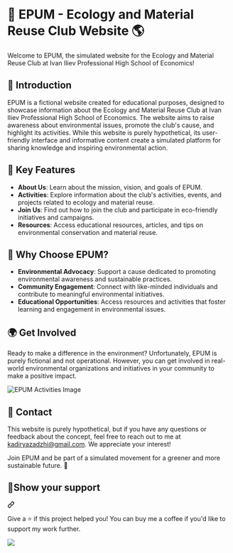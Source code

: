 # 🌿 EPUM - Ecology and Material Reuse Club Website 🌎

Welcome to EPUM, the simulated website for the Ecology and Material Reuse Club at Ivan Iliev Professional High School of Economics!

## 📖 Introduction
EPUM is a fictional website created for educational purposes, designed to showcase information about the Ecology and Material Reuse Club at Ivan Iliev Professional High School of Economics. The website aims to raise awareness about environmental issues, promote the club's cause, and highlight its activities. While this website is purely hypothetical, its user-friendly interface and informative content create a simulated platform for sharing knowledge and inspiring environmental action.

## 🌿 Key Features
- **About Us**: Learn about the mission, vision, and goals of EPUM.
- **Activities**: Explore information about the club's activities, events, and projects related to ecology and material reuse.
- **Join Us**: Find out how to join the club and participate in eco-friendly initiatives and campaigns.
- **Resources**: Access educational resources, articles, and tips on environmental conservation and material reuse.

## 🌟 Why Choose EPUM?
- **Environmental Advocacy**: Support a cause dedicated to promoting environmental awareness and sustainable practices.
- **Community Engagement**: Connect with like-minded individuals and contribute to meaningful environmental initiatives.
- **Educational Opportunities**: Access resources and activities that foster learning and engagement in environmental issues.

## 🌍 Get Involved
Ready to make a difference in the environment? Unfortunately, EPUM is purely fictional and not operational. However, you can get involved in real-world environmental organizations and initiatives in your community to make a positive impact.

![EPUM Activities Image](https://s4.aconvert.com/convert/p3r68-cdx67/anw6r-fuew3.jpg)

## 📱 Contact
This website is purely hypothetical, but if you have any questions or feedback about the concept, feel free to reach out to me at kadiryazadzhi@gmail.com. We appreciate your interest!

Join EPUM and be part of a simulated movement for a greener and more sustainable future. 🌿

## 🙏Show your support
<a id="user-content-show-your-support" class="anchor" aria-label="Permalink: Show your support" href="#show-your-support"><svg class="octicon octicon-link" viewBox="0 0 16 16" version="1.1" width="16" height="16" aria-hidden="true"><path d="m7.775 3.275 1.25-1.25a3.5 3.5 0 1 1 4.95 4.95l-2.5 2.5a3.5 3.5 0 0 1-4.95 0 .751.751 0 0 1 .018-1.042.751.751 0 0 1 1.042-.018 1.998 1.998 0 0 0 2.83 0l2.5-2.5a2.002 2.002 0 0 0-2.83-2.83l-1.25 1.25a.751.751 0 0 1-1.042-.018.751.751 0 0 1-.018-1.042Zm-4.69 9.64a1.998 1.998 0 0 0 2.83 0l1.25-1.25a.751.751 0 0 1 1.042.018.751.751 0 0 1 .018 1.042l-1.25 1.25a3.5 3.5 0 1 1-4.95-4.95l2.5-2.5a3.5 3.5 0 0 1 4.95 0 .751.751 0 0 1-.018 1.042.751.751 0 0 1-1.042.018 1.998 1.998 0 0 0-2.83 0l-2.5 2.5a1.998 1.998 0 0 0 0 2.83Z"></path></svg></a></div>
<p dir="auto">Give a ⭐️ if this project helped you! You can buy me a coffee if you'd like to support my work further.</p>
<div dir="auto">
<a href="https://www.buymeacoffee.com/kadiryazadzhi" rel="nofollow"><img src="https://camo.githubusercontent.com/3767c6f451f28c26237caf6a96427f48e584526ec4c36b3fd630932588fb9715/68747470733a2f2f696d672e6275796d6561636f666665652e636f6d2f627574746f6e2d6170692f3f746578743d427579206d65206120636f6666656526656d6f6a693de2989526736c75673d3168616e7a6c6131303026627574746f6e5f636f6c6f75723d46464444303026666f6e745f636f6c6f75723d66666666666626666f6e745f66616d696c793d436f6f6b6965266f75746c696e655f636f6c6f75723d30303030303026636f666665655f636f6c6f75723d464644443030" data-canonical-src="https://img.buymeacoffee.com/button-api/?text=Buy me a coffee&amp;emoji=☕&amp;slug=1hanzla100&amp;button_colour=FFDD00&amp;font_colour=ffffff&amp;font_family=Cookie&amp;outline_colour=000000&amp;coffee_colour=FFDD00" style="max-width: 100%;"></a>
</div>
